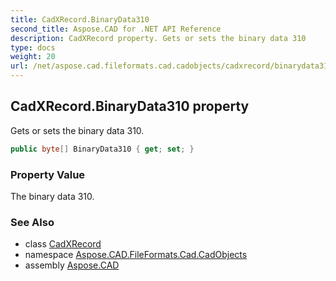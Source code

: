 ```yaml
---
title: CadXRecord.BinaryData310
second_title: Aspose.CAD for .NET API Reference
description: CadXRecord property. Gets or sets the binary data 310
type: docs
weight: 20
url: /net/aspose.cad.fileformats.cad.cadobjects/cadxrecord/binarydata310/
---
```

## CadXRecord.BinaryData310 property

Gets or sets the binary data 310.

```csharp
public byte[] BinaryData310 { get; set; }
```

### Property Value

The binary data 310.

### See Also

* class [CadXRecord](../)
* namespace [Aspose.CAD.FileFormats.Cad.CadObjects](../../cadxrecord/)
* assembly [Aspose.CAD](../../../)


